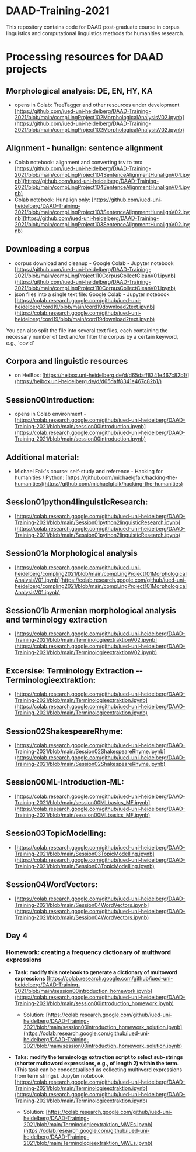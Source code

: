 # DAAD-Training-2021

This repository contains code for DAAD post-graduate course in corpus linguistics and computational linguistics methods for humanities research.

# Processing resources for DAAD projects

## Morphological analysis: DE, EN, HY, KA
- opens in Colab: TreeTagger and other resources under development [https://github.com/iued-uni-heidelberg/DAAD-Training-2021/blob/main/compLingProject102MorphologicalAnalysisV02.ipynb](https://github.com/iued-uni-heidelberg/DAAD-Training-2021/blob/main/compLingProject102MorphologicalAnalysisV02.ipynb)

## Alignment - hunalign: sentence alignment
- Colab notebook: alignment and converting tsv to tmx [https://github.com/iued-uni-heidelberg/DAAD-Training-2021/blob/main/compLingProject104SentenceAlignmentHunalignV04.ipynb](https://github.com/iued-uni-heidelberg/DAAD-Training-2021/blob/main/compLingProject104SentenceAlignmentHunalignV04.ipynb)
- Colab notebook: Hunalign only: [https://github.com/iued-uni-heidelberg/DAAD-Training-2021/blob/main/compLingProject103SentenceAlignmentHunalignV02.ipynb](https://github.com/iued-uni-heidelberg/DAAD-Training-2021/blob/main/compLingProject103SentenceAlignmentHunalignV02.ipynb)


## Downloading a corpus 
- corpus download and cleanup - Google Colab - Jupyter notebook [https://github.com/iued-uni-heidelberg/DAAD-Training-2021/blob/main/compLingProject110CorpusCollectCleanV01.ipynb](https://github.com/iued-uni-heidelberg/DAAD-Training-2021/blob/main/compLingProject110CorpusCollectCleanV01.ipynb)
- json files into a single text file: Google Colab - Jupyter notebook [https://colab.research.google.com/github/iued-uni-heidelberg/cord19/blob/main/cord19download2text.ipynb](https://colab.research.google.com/github/iued-uni-heidelberg/cord19/blob/main/cord19download2text.ipynb)

You can also split the file into several text files, each containing the necessary number of text and/or filter the corpus by a certain keyword, e.g., 'covid'

## Corpora and linguistic resources 
- on HeiBox: [https://heibox.uni-heidelberg.de/d/d65daff8341e467c82b1/](https://heibox.uni-heidelberg.de/d/d65daff8341e467c82b1/)

## Session00Introduction: 
- opens in Colab environment - [https://colab.research.google.com/github/iued-uni-heidelberg/DAAD-Training-2021/blob/main/session00introduction.ipynb](https://colab.research.google.com/github/iued-uni-heidelberg/DAAD-Training-2021/blob/main/session00introduction.ipynb)

## Additional material: 
- Michael Falk's course: self-study and reference - Hacking for humanities / Python: [https://github.com/michaelgfalk/hacking-the-humanities](https://github.com/michaelgfalk/hacking-the-humanities)

## Session01python4linguisticResearch: 
- [https://colab.research.google.com/github/iued-uni-heidelberg/DAAD-Training-2021/blob/main/Session01python2linguisticResearch.ipynb](https://colab.research.google.com/github/iued-uni-heidelberg/DAAD-Training-2021/blob/main/Session01python2linguisticResearch.ipynb)

## Session01a Morphological analysis
- [https://colab.research.google.com/github/iued-uni-heidelberg/compling2021/blob/main/compLingProject101MorphologicalAnalysisV01.ipynb](https://colab.research.google.com/github/iued-uni-heidelberg/compling2021/blob/main/compLingProject101MorphologicalAnalysisV01.ipynb)

## Session01b Armenian morphological analysis and terminology extraction
- [https://colab.research.google.com/github/iued-uni-heidelberg/DAAD-Training-2021/blob/main/TerminologieextraktionV02.ipynb](https://colab.research.google.com/github/iued-uni-heidelberg/DAAD-Training-2021/blob/main/TerminologieextraktionV02.ipynb)

## Excersise: Terminology Extraction -- Terminologieextraktion:
- [https://colab.research.google.com/github/iued-uni-heidelberg/DAAD-Training-2021/blob/main/Terminologieextraktion.ipynb](https://colab.research.google.com/github/iued-uni-heidelberg/DAAD-Training-2021/blob/main/Terminologieextraktion.ipynb)

## Session02ShakespeareRhyme: 
- [https://colab.research.google.com/github/iued-uni-heidelberg/DAAD-Training-2021/blob/main/Session02ShakespeareRhyme.ipynb](https://colab.research.google.com/github/iued-uni-heidelberg/DAAD-Training-2021/blob/main/Session02ShakespeareRhyme.ipynb)

## Session00ML-Introduction-ML:
- [https://colab.research.google.com/github/iued-uni-heidelberg/DAAD-Training-2021/blob/main/session00MLbasics_MF.ipynb](https://colab.research.google.com/github/iued-uni-heidelberg/DAAD-Training-2021/blob/main/session00MLbasics_MF.ipynb)

## Session03TopicModelling: 
- [https://colab.research.google.com/github/iued-uni-heidelberg/DAAD-Training-2021/blob/main/Session03TopicModelling.ipynb](https://colab.research.google.com/github/iued-uni-heidelberg/DAAD-Training-2021/blob/main/Session03TopicModelling.ipynb)

## Session04WordVectors: 
- [https://colab.research.google.com/github/iued-uni-heidelberg/DAAD-Training-2021/blob/main/Session04WordVectors.ipynb](https://colab.research.google.com/github/iued-uni-heidelberg/DAAD-Training-2021/blob/main/Session04WordVectors.ipynb)


## Day 4
### Homework: creating a frequency dictionary of multiword expressions
- **Task: modify this notebook to generate a dictionary of multoword expressions** [https://colab.research.google.com/github/iued-uni-heidelberg/DAAD-Training-2021/blob/main/session00introduction_homework.ipynb](https://colab.research.google.com/github/iued-uni-heidelberg/DAAD-Training-2021/blob/main/session00introduction_homework.ipynb)
  - Solution: [https://colab.research.google.com/github/iued-uni-heidelberg/DAAD-Training-2021/blob/main/session00introduction_homework_solution.ipynb](https://colab.research.google.com/github/iued-uni-heidelberg/DAAD-Training-2021/blob/main/session00introduction_homework_solution.ipynb)


- **Taks: modify the terminology extraction script to select sub-strings (shorter multoword expressions, e.g., of length 2) within the term**. (This task can be conceptualised as collecting multiword expressions from term strings). Jupyter notebook [https://colab.research.google.com/github/iued-uni-heidelberg/DAAD-Training-2021/blob/main/Terminologieextraktion.ipynb](https://colab.research.google.com/github/iued-uni-heidelberg/DAAD-Training-2021/blob/main/Terminologieextraktion.ipynb)
  - Solution: [https://colab.research.google.com/github/iued-uni-heidelberg/DAAD-Training-2021/blob/main/Terminologieextraktion_MWEs.ipynb](https://colab.research.google.com/github/iued-uni-heidelberg/DAAD-Training-2021/blob/main/Terminologieextraktion_MWEs.ipynb)


